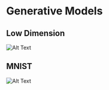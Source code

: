 # Generative Models
## Low Dimension
![Alt Text](https://github.com/naturalidiot/naturalidiot.github.io/blob/master/ressources/LowDim_gif.gif)
## MNIST
![Alt Text](https://github.com/naturalidiot/naturalidiot.github.io/blob/master/ressources/mnist_gif.gif)
